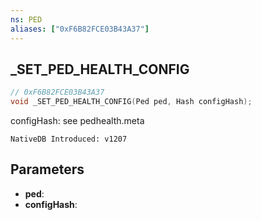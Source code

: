 ```yaml
---
ns: PED
aliases: ["0xF6B82FCE03B43A37"]
---
```

## _SET_PED_HEALTH_CONFIG

```c
// 0xF6B82FCE03B43A37
void _SET_PED_HEALTH_CONFIG(Ped ped, Hash configHash);
```

configHash: see pedhealth.meta

```
NativeDB Introduced: v1207
```

## Parameters
* **ped**:
* **configHash**:
